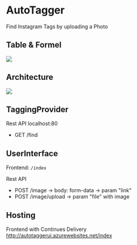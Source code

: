 # AutoTagger
Find Instagram Tags by uploading a Photo

## Table & Formel
![](https://github.com/Vittel/AutoTagger/raw/master/doc/table_formel.jpg)

## Architecture
![](https://github.com/Vittel/AutoTagger/raw/master/doc/architecture.jpg)

## TaggingProvider
Rest API
localhost:80
- GET /find

## UserInterface
Frontend:
```/index```

Rest API
- POST /image -> body: form-data -> param "link"
- POST /image/upload -> param "file" with image

## Hosting
Frontend with Continues Delivery
http://autotaggerui.azurewebsites.net/index
